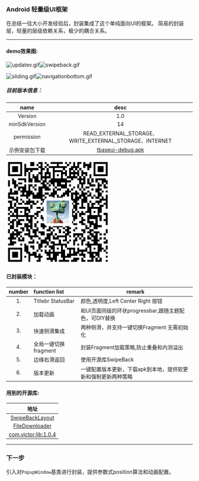 ### Android 轻量级UI框架
   在总结一往大小开发经验后，封装集成了这个单纯面向UI的框架。
   简易的封装层，轻量的层级依赖关系，极少的耦合关系。
    
<p>

***
#### demo效果图:

![updatev.gif](http://upload-images.jianshu.io/upload_images/2909203-053b36a3c2329ed3.gif?imageMogr2/auto-orient/strip)![swipeback.gif](http://upload-images.jianshu.io/upload_images/2909203-08ed2d9a6b0a5dc2.gif?imageMogr2/auto-orient/strip)

![sliding.gif](http://upload-images.jianshu.io/upload_images/2909203-282044e29590be89.gif?imageMogr2/auto-orient/strip)![navigationbottom.gif](http://upload-images.jianshu.io/upload_images/2909203-0df2123f7cee277d.gif?imageMogr2/auto-orient/strip)

##### 目前版本信息：

|name| desc|
|:--:|:--:|
|Version|1.0|
|minSdkVersion|14|
|permission|READ_EXTERNAL_STORAGE、WRITE_EXTERNAL_STORAGE、INTERNET|
|示例安装包下载|[tbaseui-debug.apk](https://github.com/HarkBen/TBaseUI2/raw/master/file%20list/tbaseui-debug.apk)|

![扫码下载](./filelist/qcode.png)

<p>

#### 已封装模块：
|number|function list|remark|
|:--:|:--|---|
|1.|Titlebr StatusBar|颜色,透明度,Left Center Right 按钮|
|2.|加载动画|和UI页面同级的环状progressbar,跟随主题配色，可DIY替换|
|3.|快速侧滑集成|两种侧滑，并支持一键切换Fragment 无需初始化|
|4.|全局一键切换fragment|封装Fragment加载策略,防止重叠和内测溢出|
|5.|边缘右滑返回|使用开源库SwipeBack|
|6.|版本更新|一键配置版本更新，下载apk到本地，提供软更新和强制更新两种策略|


#### 用到的开源库:

|地址|
|:----:|
|[SwipeBackLayout](https://github.com/ikew0ng/SwipeBackLayout)|
|[FileDownloader](https://github.com/lingochamp/FileDownloader)|
|[com.victor:lib:1.0.4]()|


****
###  下一步

引入对`PopupWindow`基类进行封装，提供参数式position算法和动画配置。

<p>



